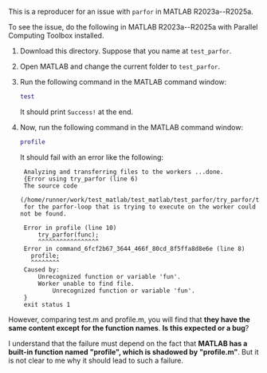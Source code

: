 This is a reproducer for an issue with `parfor` in MATLAB R2023a--R2025a.

To see the issue, do the following in MATLAB R2023a--R2025a with Parallel Computing Toolbox installed.

1. Download this directory. Suppose that you name at `test_parfor`.

2. Open MATLAB and change the current folder to `test_parfor`.

3. Run the following command in the MATLAB command window:

   ```matlab
   test
   ```

   It should print `Success!` at the end.

4. Now, run the following command in the MATLAB command window:

   ```matlab
   profile
   ```

   It should fail with an error like the following:

   ```plaintext
    Analyzing and transferring files to the workers ...done.
    {Error using try_parfor (line 6)
    The source code
    (/home/runner/work/test_matlab/test_matlab/test_parfor/try_parfor/try_parfor.m)
    for the parfor-loop that is trying to execute on the worker could not be found.

    Error in profile (line 10)
        try_parfor(func);
        ^^^^^^^^^^^^^^^^^
    Error in command_6fcf2b67_3644_466f_80cd_8f5ffa8d8e6e (line 8)
      profile;
      ^^^^^^^^
    Caused by:
        Unrecognized function or variable 'fun'.
        Worker unable to find file.
            Unrecognized function or variable 'fun'.
    }
    exit status 1
   ```

However, comparing test.m and profile.m, you will find that **they have the same content except for the function names**. **Is this expected or a bug**?

I understand that the failure must depend on the fact that **MATLAB has a built-in function named "profile", which is shadowed by "profile.m"**. But it is not clear to me why it should lead to such a failure.

